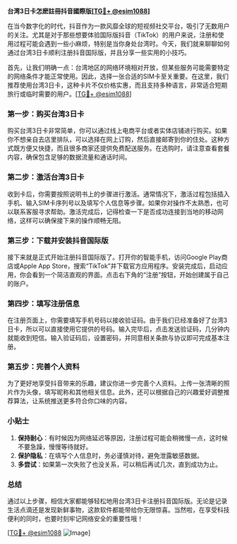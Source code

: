 **台湾3日卡怎麽註冊抖音國際版[[TG💪+ @esim1088](https://t.me/s/esim1088)]**

在当今数字化的时代，抖音作为一款风靡全球的短视频社交平台，吸引了无数用户的关注。尤其是对于那些想要体验国际版抖音（TikTok）的用户来说，注册和使用过程可能会遇到一些小麻烦，特别是当你身处台湾时。今天，我们就来聊聊如何通过台湾3日卡顺利注册抖音国际版，并且分享一些实用的小技巧。

首先，让我们明确一点：台湾地区的网络环境相对开放，但某些服务可能需要特定的网络条件才能正常使用。因此，选择一张合适的SIM卡至关重要。在这里，我们推荐使用台湾3日卡，这种卡片不仅价格实惠，而且支持多种语言，非常适合短期旅行或临时需要的用户。[[TG💪+ @esim1088](https://t.me/s/esim1088)]

### 第一步：购买台湾3日卡

购买台湾3日卡非常简单，你可以通过线上电商平台或者实体店铺进行购买。如果你不想亲自去店里排队，可以选择在网上订购，然后直接邮寄到你的住处。这种方式既方便又快捷，而且很多商家还提供免费配送服务。在选购时，请注意查看套餐内容，确保包含足够的数据流量和通话时间。

### 第二步：激活台湾3日卡

收到卡后，你需要按照说明书上的步骤进行激活。通常情况下，激活过程包括插入手机、输入SIM卡序列号以及填写个人信息等步骤。如果你对操作不太熟悉，也可以联系客服寻求帮助。激活完成后，记得检查一下是否成功连接到当地的移动网络，这样可以确保接下来的操作顺畅无阻。

### 第三步：下载并安装抖音国际版

接下来就是正式开始注册抖音国际版了。打开你的智能手机，访问Google Play商店或Apple App Store，搜索“TikTok”并下载官方应用程序。安装完成后，启动应用，你会看到一个简洁直观的界面。点击右下角的“注册”按钮，开始创建属于自己的账户。

### 第四步：填写注册信息

在注册页面上，你需要填写手机号码以接收验证码。由于我们已经准备好了台湾3日卡，所以可以直接使用它提供的号码。输入完毕后，点击发送验证码，几分钟内就能收到短信。输入验证码后，设置密码，并同意相关条款与协议即可完成基本注册。

### 第五步：完善个人资料

为了更好地享受抖音带来的乐趣，建议你进一步完善个人资料。上传一张清晰的照片作为头像，填写昵称和其他相关信息。此外，还可以根据自己的兴趣爱好调整推荐算法，让系统推送更多符合你口味的内容。

### 小贴士

1. **保持耐心**：有时候因为网络延迟等原因，注册过程可能会稍微慢一点，这时候不要急躁，慢慢等待就好。
2. **保护隐私**：在填写个人信息时，务必谨慎对待，避免泄露敏感数据。
3. **多尝试**：如果第一次失败了也没关系，可以稍后再试几次，直到成功为止。

### 总结

通过以上步骤，相信大家都能够轻松地用台湾3日卡注册抖音国际版。无论是记录生活点滴还是发现新鲜事物，这款软件都能带给你无限惊喜。当然啦，在享受科技便利的同时，也要时刻牢记网络安全的重要性哦！

[[TG💪+ @esim1088](https://t.me/s/esim1088) ![Image](https://i.postimg.cc/4NQfJmqS/Snipaste-2025-05-13-00-14-12.png)]